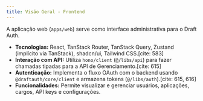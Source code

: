 ```yaml
---
title: Visão Geral - Frontend
---
```


A aplicação web (`apps/web`) serve como interface administrativa para o Draft Auth.

- **Tecnologias:** React, TanStack Router, TanStack Query, Zustand (implícito via TanStack), shadcn/ui, Tailwind CSS.[cite: 583]
- **Interação com API:** Utiliza `hono/client` (`@/libs/api`) para fazer chamadas tipadas para a API de Gerenciamento.[cite: 615]
- **Autenticação:** Implementa o fluxo OAuth com o backend usando `@draftauth/core/client` e armazena tokens (`@/libs/auth`).[cite: 615, 616]
- **Funcionalidades:** Permite visualizar e gerenciar usuários, aplicações, cargos, API keys e configurações.
